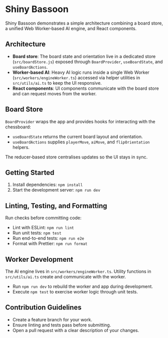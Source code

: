 # Shiny Bassoon

Shiny Bassoon demonstrates a simple architecture combining a board store, a unified Web Worker‑based AI engine, and React components.

## Architecture
- **Board store**: The board state and orientation live in a dedicated store (`src/boardStore.js`) exposed through `BoardProvider`, `useBoardState`, and `useBoardActions`.
- **Worker-based AI**: Heavy AI logic runs inside a single Web Worker (`src/workers/engineWorker.ts`) accessed via helper utilities in `src/utils/ai.ts` to keep the UI responsive.
- **React components**: UI components communicate with the board store and can request moves from the worker.

## Board Store
`BoardProvider` wraps the app and provides hooks for interacting with the chessboard:

- `useBoardState` returns the current board layout and orientation.
- `useBoardActions` supplies `playerMove`, `aiMove`, and `flipOrientation` helpers.

The reducer‑based store centralises updates so the UI stays in sync.

## Getting Started
1. Install dependencies: `npm install`
2. Start the development server: `npm run dev`

## Linting, Testing, and Formatting
Run checks before committing code:

- Lint with ESLint: `npm run lint`
- Run unit tests: `npm test`
- Run end-to-end tests: `npm run e2e`
- Format with Prettier: `npm run format`

## Worker Development
The AI engine lives in `src/workers/engineWorker.ts`. Utility functions in `src/utils/ai.ts` create and communicate with the worker.

- Run `npm run dev` to rebuild the worker and app during development.
- Execute `npm test` to exercise worker logic through unit tests.

## Contribution Guidelines
- Create a feature branch for your work.
- Ensure linting and tests pass before submitting.
- Open a pull request with a clear description of your changes.

